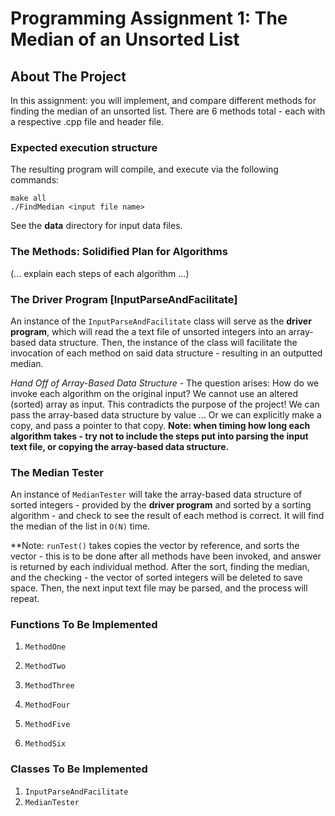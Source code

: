 # Programming Assignment 1: The Median of an Unsorted List

## About The Project 

In this assignment: you will implement, and compare different methods for finding the median of an unsorted list. There are 6 methods total - each with a respective .cpp file and header file.

### Expected execution structure

The resulting program will compile, and execute via the following commands:

	make all
	./FindMedian <input file name>

See the **data** directory for input data files.

### The Methods: Solidified Plan for Algorithms

(... explain each steps of each algorithm ...)

### The Driver Program [InputParseAndFacilitate]

An instance of the `InputParseAndFacilitate` class will serve as the **driver program**, which will read the a text file of unsorted integers into an array-based data structure. Then, the instance of the class will facilitate the invocation of each method on said data structure - resulting in an outputted median.

*Hand Off of Array-Based Data Structure* - The question arises: How do we invoke each algorithm on the original input? We cannot use an altered (sorted) array as input. This contradicts the purpose of the project! We can pass the array-based data structure by value ... Or we can explicitly make a copy, and pass a pointer to that copy. **Note: when timing how long each algorithm takes - try not to include the steps put into parsing the input text file, or copying the array-based data structure.**

### The Median Tester 

An instance of `MedianTester` will take the array-based data structure of sorted integers - provided by the **driver program** and sorted by a sorting algorithm - and check to see the result of each method is correct. It will find the median of the list in `O(N)` time.

**Note: `runTest()` takes copies the vector by reference, and sorts the vector - this is to be done after all methods have been invoked, and answer is returned by each individual method. After the sort, finding the median, and the checking - the vector of sorted integers will be deleted to save space. Then, the next input text file may be parsed, and the process will repeat.

### Functions To Be Implemented

1. `MethodOne`

2. `MethodTwo`

3. `MethodThree`

4. `MethodFour`

5. `MethodFive`

6. `MethodSix`

### Classes To Be Implemented

1. `InputParseAndFacilitate`
2. `MedianTester`
